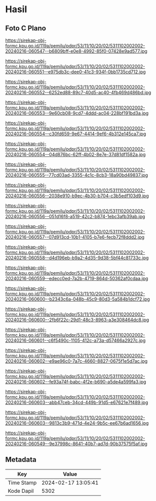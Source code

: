 # Hasil

## Foto C Plano

https://sirekap-obj-formc.kpu.go.id/119a/pemilu/pdpr/53/11/10/20/02/5311102002002-20240216-060547--b6809bff-e0e8-4992-85f0-07428e9ad577.jpg

https://sirekap-obj-formc.kpu.go.id/119a/pemilu/pdpr/53/11/10/20/02/5311102002002-20240216-060551--e975db3c-dee0-41c3-934f-0bb1735cd712.jpg

https://sirekap-obj-formc.kpu.go.id/119a/pemilu/pdpr/53/11/10/20/02/5311102002002-20240216-060552--6252ed88-89c7-40d5-ac40-4fb469d486bd.jpg

https://sirekap-obj-formc.kpu.go.id/119a/pemilu/pdpr/53/11/10/20/02/5311102002002-20240216-060553--9e60cb08-9cd7-4ddd-ac04-228bf191bd3a.jpg

https://sirekap-obj-formc.kpu.go.id/119a/pemilu/pdpr/53/11/10/20/02/5311102002002-20240216-060554--c30fd659-9e67-4414-9ef6-4b312e145ca7.jpg

https://sirekap-obj-formc.kpu.go.id/119a/pemilu/pdpr/53/11/10/20/02/5311102002002-20240216-060554--04d876bc-62ff-4b02-8e7e-37d81df1582a.jpg

https://sirekap-obj-formc.kpu.go.id/119a/pemilu/pdpr/53/11/10/20/02/5311102002002-20240216-060555--77cd03ad-3355-4c1c-8cb3-18a90bd49837.jpg

https://sirekap-obj-formc.kpu.go.id/119a/pemilu/pdpr/53/11/10/20/02/5311102002002-20240216-060556--2038e910-b9ec-4b30-b704-c3b5edf103d9.jpg

https://sirekap-obj-formc.kpu.go.id/119a/pemilu/pdpr/53/11/10/20/02/5311102002002-20240216-060556--051d16f8-a519-42c2-b874-1ebc3afb39ab.jpg

https://sirekap-obj-formc.kpu.go.id/119a/pemilu/pdpr/53/11/10/20/02/5311102002002-20240216-060557--07d913cd-10b1-4105-b7e6-fecb72f8ddd2.jpg

https://sirekap-obj-formc.kpu.go.id/119a/pemilu/pdpr/53/11/10/20/02/5311102002002-20240216-060558--d4d196eb-b9a2-4d35-9d38-5bf44c81733c.jpg

https://sirekap-obj-formc.kpu.go.id/119a/pemilu/pdpr/53/11/10/20/02/5311102002002-20240216-060559--edecc0ed-7a2b-4719-864d-50362af0cdaa.jpg

https://sirekap-obj-formc.kpu.go.id/119a/pemilu/pdpr/53/11/10/20/02/5311102002002-20240216-060600--b2343c6a-048b-45c9-80d3-5a584b1dcf72.jpg

https://sirekap-obj-formc.kpu.go.id/119a/pemilu/pdpr/53/11/10/20/02/5311102002002-20240216-060600--2fb6f22c-29d1-48c3-8963-a3e308464dc8.jpg

https://sirekap-obj-formc.kpu.go.id/119a/pemilu/pdpr/53/11/10/20/02/5311102002002-20240216-060601--c6f5490c-1105-412c-a73a-d57466a2927c.jpg

https://sirekap-obj-formc.kpu.go.id/119a/pemilu/pdpr/53/11/10/20/02/5311102002002-20240216-060602--e9ae96c0-7a7c-4660-8827-0675f1e5d7ac.jpg

https://sirekap-obj-formc.kpu.go.id/119a/pemilu/pdpr/53/11/10/20/02/5311102002002-20240216-060602--fe93a74f-babc-4f2e-b690-a5de4a599fa3.jpg

https://sirekap-obj-formc.kpu.go.id/119a/pemilu/pdpr/53/11/10/20/02/5311102002002-20240216-060603--abb47ceb-34cd-449b-91d5-e67621e7f489.jpg

https://sirekap-obj-formc.kpu.go.id/119a/pemilu/pdpr/53/11/10/20/02/5311102002002-20240216-060603--9813c3b9-471d-4e24-9b5c-ee67b6ad1656.jpg

https://sirekap-obj-formc.kpu.go.id/119a/pemilu/pdpr/53/11/10/20/02/5311102002002-20240216-060549--9e37998c-8641-40b7-ad7d-90b37575f5af.jpg


## Metadata

| Key        | Value               |
| ---------- | ------------------- |
| Time Stamp | 2024-02-17 13:05:41 |
| Kode Dapil | 5302                |



